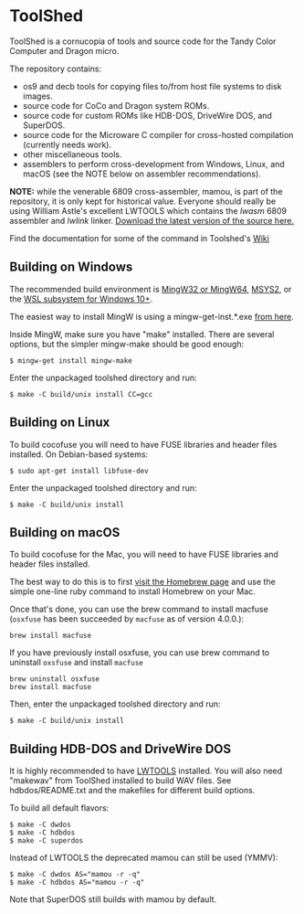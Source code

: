 # ToolShed

ToolShed is a cornucopia of tools and source code for the Tandy Color Computer and Dragon micro.

The repository contains:
- os9 and decb tools for copying files to/from host file systems to disk images.
- source code for CoCo and Dragon system ROMs.
- source code for custom ROMs like HDB-DOS, DriveWire DOS, and SuperDOS.
- source code for the Microware C compiler for cross-hosted compilation (currently needs work).
- other miscellaneous tools.
- assemblers to perform cross-development from Windows, Linux, and macOS (see the NOTE below on assembler recommendations).

**NOTE:** while the venerable 6809 cross-assembler, mamou, is part of the repository, it is only kept for historical value. Everyone should really be using William Astle's excellent LWTOOLS which contains the *lwasm* 6809 assembler and *lwlink* linker. [Download the latest version of the source here.](http://lwtools.projects.l-w.ca)

Find the documentation for some of the command in Toolshed's [Wiki](https://github.com/nitros9project/toolshed/wiki)
## Building on Windows

The recommended build environment is [MingW32 or MingW64](http://mingw.org/), [MSYS2](http://msys2.github.io/), or the [WSL subsystem for Windows 10+](https://en.wikipedia.org/wiki/Windows_Subsystem_for_Linux).

The easiest way to install MingW is using a mingw-get-inst.*.exe [from here](http://mingw.org/wiki/Getting_Started).

Inside MingW, make sure you have "make" installed. There are several options, but the simpler mingw-make should be good enough:
```
$ mingw-get install mingw-make
```

Enter the unpackaged toolshed directory and run:
```
$ make -C build/unix install CC=gcc
```

## Building on Linux

To build cocofuse you will need to have FUSE libraries and header files installed. On Debian-based systems:
```
$ sudo apt-get install libfuse-dev
```

Enter the unpackaged toolshed directory and run:
```
$ make -C build/unix install
```

## Building on macOS

To build cocofuse for the Mac, you will need to have FUSE libraries and header files installed.

The best way to do this is to first [visit the Homebrew page](https://brew.sh) and use the simple one-line ruby command to install Homebrew on your Mac.

Once that's done, you can use the brew command to install macfuse (`osxfuse` has been succeeded by `macfuse` as of version 4.0.0.):

```
brew install macfuse
```

If you have previously install osxfuse, you can use brew command to uninstall `oxsfuse` and install `macfuse`

```
brew uninstall osxfuse
brew install macfuse
```

Then, enter the unpackaged toolshed directory and run:
```
$ make -C build/unix install
```

## Building HDB-DOS and DriveWire DOS

It is highly recommended to have [LWTOOLS](http://lwtools.projects.l-w.ca/) installed.  You will also need "makewav" from ToolShed installed to build WAV files.  See hdbdos/README.txt and the makefiles for different build options.

To build all default flavors:
```
$ make -C dwdos
$ make -C hdbdos
$ make -C superdos
```

Instead of LWTOOLS the deprecated mamou can still be used (YMMV):
```
$ make -C dwdos AS="mamou -r -q"
$ make -C hdbdos AS="mamou -r -q"
```

Note that SuperDOS still builds with mamou by default.
